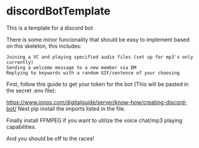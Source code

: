 # discordBotTemplate
This is a template for a discord bot

There is some minor funcionality that should be easy to implement based on this skeleton, this includes:

    Joining a VC and playing specified audio files (set up for mp3's only currently)
    Sending a welcome message to a new member via DM
    Replying to keywords with a random GIF/sentence of your choosing
First, follow this guide to get your token for the bot (This will be pasted in the secret .env file):

   https://www.ionos.com/digitalguide/server/know-how/creating-discord-bot/
Next pip install the imports listed in the file.

Finally install FFMPEG if you want to utilize the voice chat/mp3 playing capabilities.

And you should be off to the races!
